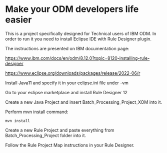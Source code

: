 # Make your ODM developers life easier

This is a project specifically designed for Technical users of IBM ODM.
In order to run it you need to install Eclipse IDE with Rule Designer plugin.

The instructions are presented on IBM documentation page:

https://www.ibm.com/docs/en/odm/8.12.0?topic=8120-installing-rule-designer

https://www.eclipse.org/downloads/packages/release/2022-06/r

Install Java11 and specify it in your eclipse.ini file under -vm

Go to your eclipse marketplace and install Rule Designer 12

Create a new Java Project and insert Batch_Processing_Project_XOM into it.

Perform mvn install command:

```mvn install```

Create a new Rule Project and paste everything from Batch_Processing_Project folder into it.

Follow the Rule Project Map instructions in your Rule Designer. 

